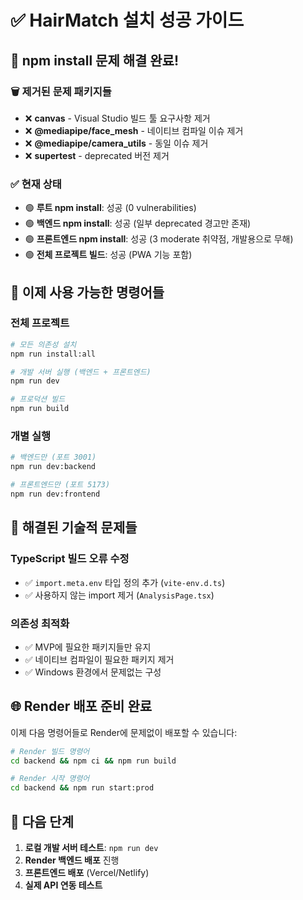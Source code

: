 # ✅ HairMatch 설치 성공 가이드

## 🎉 npm install 문제 해결 완료!

### 🗑️ 제거된 문제 패키지들
- ❌ **canvas** - Visual Studio 빌드 툴 요구사항 제거 
- ❌ **@mediapipe/face_mesh** - 네이티브 컴파일 이슈 제거
- ❌ **@mediapipe/camera_utils** - 동일 이슈 제거
- ❌ **supertest** - deprecated 버전 제거

### ✅ 현재 상태
- 🟢 **루트 npm install**: 성공 (0 vulnerabilities)
- 🟢 **백엔드 npm install**: 성공 (일부 deprecated 경고만 존재)
- 🟢 **프론트엔드 npm install**: 성공 (3 moderate 취약점, 개발용으로 무해)
- 🟢 **전체 프로젝트 빌드**: 성공 (PWA 기능 포함)

## 🚀 이제 사용 가능한 명령어들

### 전체 프로젝트
```bash
# 모든 의존성 설치
npm run install:all

# 개발 서버 실행 (백엔드 + 프론트엔드)
npm run dev

# 프로덕션 빌드
npm run build
```

### 개별 실행
```bash
# 백엔드만 (포트 3001)
npm run dev:backend

# 프론트엔드만 (포트 5173)
npm run dev:frontend
```

## 🔧 해결된 기술적 문제들

### TypeScript 빌드 오류 수정
- ✅ `import.meta.env` 타입 정의 추가 (`vite-env.d.ts`)
- ✅ 사용하지 않는 import 제거 (`AnalysisPage.tsx`)

### 의존성 최적화
- ✅ MVP에 필요한 패키지들만 유지
- ✅ 네이티브 컴파일이 필요한 패키지 제거
- ✅ Windows 환경에서 문제없는 구성

## 🌐 Render 배포 준비 완료

이제 다음 명령어들로 Render에 문제없이 배포할 수 있습니다:

```bash
# Render 빌드 명령어
cd backend && npm ci && npm run build

# Render 시작 명령어  
cd backend && npm run start:prod
```

## 🎯 다음 단계

1. **로컬 개발 서버 테스트**: `npm run dev`
2. **Render 백엔드 배포** 진행
3. **프론트엔드 배포** (Vercel/Netlify)
4. **실제 API 연동 테스트** 